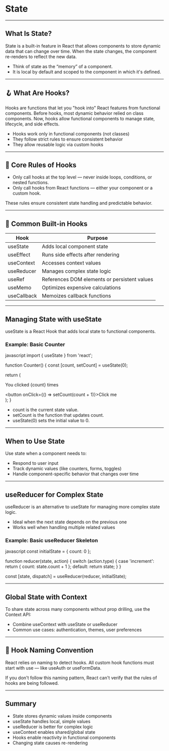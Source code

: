 # State

---

## What Is State?

State is a built-in feature in React that allows components to store dynamic data that can change over time. When the state changes, the component re-renders to reflect the new data.

- Think of state as the “memory” of a component.  
- It is local by default and scoped to the component in which it's defined.

---

## 🪝 What Are Hooks?

Hooks are functions that let you "hook into" React features from functional components. Before hooks, most dynamic behavior relied on class components. Now, hooks allow functional components to manage state, lifecycle, and side effects.

- Hooks work only in functional components (not classes)  
- They follow strict rules to ensure consistent behavior  
- They allow reusable logic via custom hooks

---

## 🔑 Core Rules of Hooks

- Only call hooks at the top level — never inside loops, conditions, or nested functions.  
- Only call hooks from React functions — either your component or a custom hook.

These rules ensure consistent state handling and predictable behavior.

---

## 🧰 Common Built-in Hooks

<table class="notesTable">
  <thead>
    <tr class="tableHeader">
      <th class="tableCellHeader">Hook</th>
      <th class="tableCellHeader">Purpose</th>
    </tr>
  </thead>
  <tbody>
    <tr class="tableRow">
      <td class="tableCell"><span class="codeSnip">useState</span></td>
      <td class="tableCell">Adds local component state</td>
    </tr>
    <tr class="tableRow">
      <td class="tableCell"><span class="codeSnip">useEffect</span></td>
      <td class="tableCell">Runs side effects after rendering</td>
    </tr>
    <tr class="tableRow">
      <td class="tableCell"><span class="codeSnip">useContext</span></td>
      <td class="tableCell">Accesses context values</td>
    </tr>
    <tr class="tableRow">
      <td class="tableCell"><span class="codeSnip">useReducer</span></td>
      <td class="tableCell">Manages complex state logic</td>
    </tr>
    <tr class="tableRow">
      <td class="tableCell"><span class="codeSnip">useRef</span></td>
      <td class="tableCell">References DOM elements or persistent values</td>
    </tr>
    <tr class="tableRow">
      <td class="tableCell"><span class="codeSnip">useMemo</span></td>
      <td class="tableCell">Optimizes expensive calculations</td>
    </tr>
    <tr class="tableRow">
      <td class="tableCell"><span class="codeSnip">useCallback</span></td>
      <td class="tableCell">Memoizes callback functions</td>
    </tr>
  </tbody>
</table>

---

## Managing State with useState

<span class="codeSnip">useState</span> is a React Hook that adds local state to functional components.

### Example: Basic Counter

javascript
import { useState } from 'react';

function Counter() {
  const [count, setCount] = useState(0);

  return (
    <div>
      <p>You clicked {count} times</p>
      <button onClick={() => setCount(count + 1)}>Click me</button>
    </div>
  );
}

- <span class="codeSnip">count</span> is the current state value.  
- <span class="codeSnip">setCount</span> is the function that updates <span class="codeSnip">count</span>.  
- <span class="codeSnip">useState(0)</span> sets the initial value to <span class="codeSnip">0</span>.

---

## When to Use State

Use state when a component needs to:

- Respond to user input  
- Track dynamic values (like counters, forms, toggles)  
- Handle component-specific behavior that changes over time  

---

## useReducer for Complex State

<span class="codeSnip">useReducer</span> is an alternative to <span class="codeSnip">useState</span> for managing more complex state logic.

- Ideal when the next state depends on the previous one  
- Works well when handling multiple related values  

### Example: Basic useReducer Skeleton

javascript
const initialState = { count: 0 };

function reducer(state, action) {
  switch (action.type) {
    case 'increment':
      return { count: state.count + 1 };
    default:
      return state;
  }
}

const [state, dispatch] = useReducer(reducer, initialState);

---

## Global State with Context

To share state across many components without prop drilling, use the Context API:

- Combine <span class="codeSnip">useContext</span> with <span class="codeSnip">useState</span> or <span class="codeSnip">useReducer</span>  
- Common use cases: authentication, themes, user preferences  

---

## 🧠 Hook Naming Convention

React relies on naming to detect hooks. All custom hook functions must start with <span class="codeSnip">use</span> — like <span class="codeSnip">useAuth</span> or <span class="codeSnip">useFormData</span>.

If you don't follow this naming pattern, React can't verify that the rules of hooks are being followed.

---

## Summary

- State stores dynamic values inside components  
- <span class="codeSnip">useState</span> handles local, simple values  
- <span class="codeSnip">useReducer</span> is better for complex logic  
- <span class="codeSnip">useContext</span> enables shared/global state  
- Hooks enable reactivity in functional components  
- Changing state causes re-rendering  
